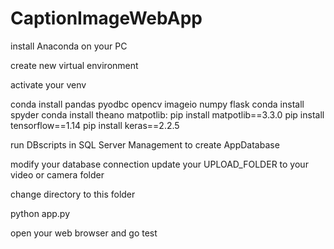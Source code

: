 # CaptionImageWebApp

install Anaconda on your PC

create new virtual environment

activate your venv

conda install pandas pyodbc opencv  imageio numpy flask
conda install spyder
conda install theano
matpotlib: pip install matpotlib==3.3.0
pip install tensorflow==1.14
pip install keras==2.2.5

run DBscripts in SQL Server Management to create AppDatabase

modify your database connection
update your UPLOAD_FOLDER to your video or camera folder

change directory to this folder

python app.py

open your web browser and go test
